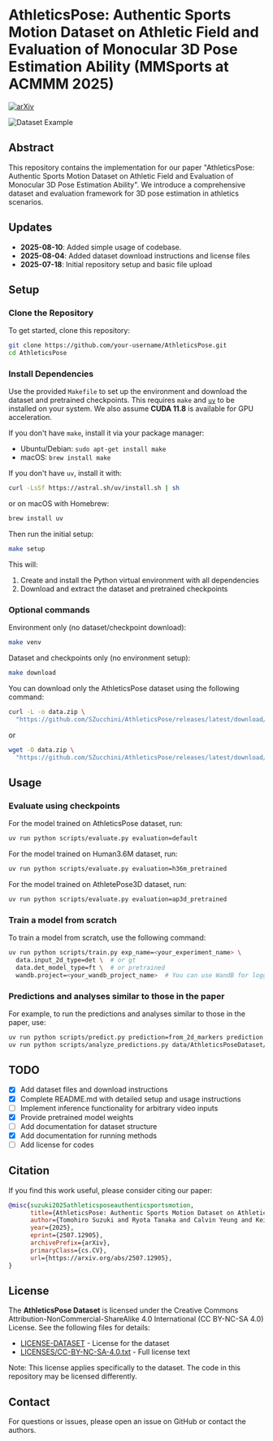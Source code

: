 # AthleticsPose: Authentic Sports Motion Dataset on Athletic Field and Evaluation of Monocular 3D Pose Estimation Ability (MMSports at ACMMM 2025)

[![arXiv](https://img.shields.io/badge/arXiv-2507.12905-b31b1b.svg)](https://arxiv.org/abs/2507.12905)

![Dataset Example](docs/assets/all_pose_animation.gif)

## Abstract

This repository contains the implementation for our paper "AthleticsPose: Authentic Sports Motion Dataset on Athletic Field and Evaluation of Monocular 3D Pose Estimation Ability". We introduce a comprehensive dataset and evaluation framework for 3D pose estimation in athletics scenarios.

## Updates

- **2025-08-10**: Added simple usage of codebase.
- **2025-08-04**: Added dataset download instructions and license files
- **2025-07-18**: Initial repository setup and basic file upload

## Setup

### Clone the Repository
To get started, clone this repository:
```bash
git clone https://github.com/your-username/AthleticsPose.git
cd AthleticsPose
```

### Install Dependencies

Use the provided `Makefile` to set up the environment and download the dataset and pretrained checkpoints.
This requires `make` and [`uv`](https://docs.astral.sh/uv/) to be installed on your system.
We also assume **CUDA 11.8** is available for GPU acceleration.

If you don't have `make`, install it via your package manager:
- Ubuntu/Debian: `sudo apt-get install make`
- macOS: `brew install make`

If you don't have `uv`, install it with:
```bash
curl -LsSf https://astral.sh/uv/install.sh | sh
```
or on macOS with Homebrew:
```bash
brew install uv
```

Then run the initial setup:
```bash
make setup
```
This will:
1. Create and install the Python virtual environment with all dependencies
2. Download and extract the dataset and pretrained checkpoints

### Optional commands
Environment only (no dataset/checkpoint download):
```bash
make venv
```

Dataset and checkpoints only (no environment setup):
```bash
make download
```

You can download only the AthleticsPose dataset using the following command:
```bash
curl -L -o data.zip \
  "https://github.com/SZucchini/AthleticsPose/releases/latest/download/data.zip"
```
or
```bash
wget -O data.zip \
  "https://github.com/SZucchini/AthleticsPose/releases/latest/download/data.zip"
```

## Usage

### Evaluate using checkpoints
For the model trained on AthleticsPose dataset, run:
```bash
uv run python scripts/evaluate.py evaluation=default
```

For the model trained on Human3.6M dataset, run:
```bash
uv run python scripts/evaluate.py evaluation=h36m_pretrained
```

For the model trained on AthletePose3D dataset, run:
```bash
uv run python scripts/evaluate.py evaluation=ap3d_pretrained
```

### Train a model from scratch
To train a model from scratch, use the following command:
```bash
uv run python scripts/train.py exp_name=<your_experiment_name> \
  data.input_2d_type=det \  # or gt
  data.det_model_type=ft \  # or pretrained
  wandb.project=<your_wandb_project_name>  # You can use WandB for logging
```

### Predictions and analyses similar to those in the paper
For example, to run the predictions and analyses similar to those in the paper, use:
```bash
uv run python scripts/predict.py prediction=from_2d_markers prediction.input.marker_type=det_ft
uv run python scripts/analyze_predictions.py data/AthleticsPoseDataset/predictions
```


## TODO

- [x] Add dataset files and download instructions
- [x] Complete README.md with detailed setup and usage instructions
- [ ] Implement inference functionality for arbitrary video inputs
- [x] Provide pretrained model weights
- [ ] Add documentation for dataset structure
- [x] Add documentation for running methods
- [ ] Add license for codes

## Citation

If you find this work useful, please consider citing our paper:

```bibtex
@misc{suzuki2025athleticsposeauthenticsportsmotion,
      title={AthleticsPose: Authentic Sports Motion Dataset on Athletic Field and Evaluation of Monocular 3D Pose Estimation Ability},
      author={Tomohiro Suzuki and Ryota Tanaka and Calvin Yeung and Keisuke Fujii},
      year={2025},
      eprint={2507.12905},
      archivePrefix={arXiv},
      primaryClass={cs.CV},
      url={https://arxiv.org/abs/2507.12905},
}
```

## License

The **AthleticsPose Dataset** is licensed under the Creative Commons Attribution-NonCommercial-ShareAlike 4.0 International (CC BY-NC-SA 4.0) License. See the following files for details:

- [LICENSE-DATASET](LICENSE-DATASET) - License for the dataset
- [LICENSES/CC-BY-NC-SA-4.0.txt](LICENSES/CC-BY-NC-SA-4.0.txt) - Full license text

Note: This license applies specifically to the dataset. The code in this repository may be licensed differently.

## Contact

For questions or issues, please open an issue on GitHub or contact the authors.
